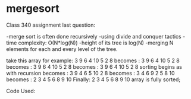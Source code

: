 # mergesort
Class 340 assignment last question:

-merge sort is often done recursively
-using divide and conquer tactics
-time complexity: O(N*log(N))
-height of its tree is log(N)
-merging N elements for each and every level of the tree.

take this array for example: 3 9 6 4 10 5 2 8
becomes : 3 9 6 4      10 5 2 8
becomes : 3 9     6 4      10 5     2 8
becomes : 3    9     6   4      10    5     2    8
sorting begins as with recursion
becomes : 3 9     4 6      5 10     2 8
becomes : 3 4 6 9     2 5 8 10
becomes : 2 3 4 5 6 8 9 10
Finally: 2 3 4 5 6 8 9 10 array is fully sorted;

Code Used: 
